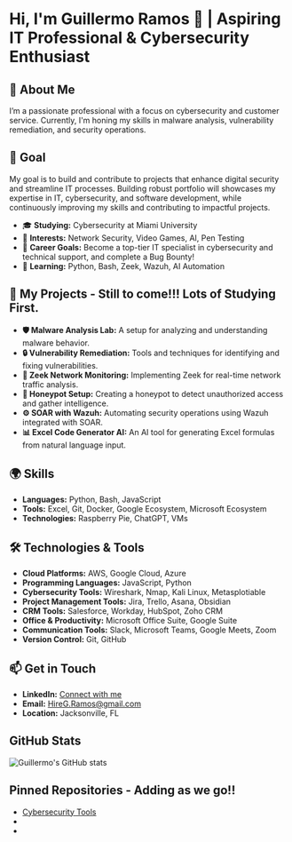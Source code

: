 # Hi, I'm Guillermo Ramos 👋 | Aspiring IT Professional & Cybersecurity Enthusiast

## 👋 About Me
I’m a passionate professional with a focus on cybersecurity and customer service. Currently, I'm honing my skills in malware analysis, vulnerability remediation, and security operations.

## 🎯 Goal
My goal is to build and contribute to projects that enhance digital security and streamline IT processes. Building robust portfolio will showcases my expertise in IT, cybersecurity, and software development, while continuously improving my skills and contributing to impactful projects.

- 🎓 **Studying:** Cybersecurity at Miami University
- 🌟 **Interests:** Network Security, Video Games, AI, Pen Testing
- 💼 **Career Goals:** Become a top-tier IT specialist in cybersecurity and technical support, and complete a Bug Bounty!
- 🔧 **Learning:** Python, Bash, Zeek, Wazuh, AI Automation

## 🚀 My Projects - Still to come!!! Lots of Studying First.
- **🛡️ Malware Analysis Lab:** A setup for analyzing and understanding malware behavior.
- **🔒 Vulnerability Remediation:** Tools and techniques for identifying and fixing vulnerabilities.
- **📡 Zeek Network Monitoring:** Implementing Zeek for real-time network traffic analysis.
- **🐝 Honeypot Setup:** Creating a honeypot to detect unauthorized access and gather intelligence.
- **⚙️ SOAR with Wazuh:** Automating security operations using Wazuh integrated with SOAR.
- **📊 Excel Code Generator AI:** An AI tool for generating Excel formulas from natural language input.

## 🌍 Skills
- **Languages:** Python, Bash, JavaScript
- **Tools:** Excel, Git, Docker, Google Ecosystem, Microsoft Ecosystem
- **Technologies:** Raspberry Pie, ChatGPT, VMs

## 🛠️ Technologies & Tools
- **Cloud Platforms:** AWS, Google Cloud, Azure
- **Programming Languages:** JavaScript, Python
- **Cybersecurity Tools:** Wireshark, Nmap, Kali Linux, Metasplotiable
- **Project Management Tools:** Jira, Trello, Asana, Obsidian
- **CRM Tools:** Salesforce, Workday, HubSpot, Zoho CRM
- **Office & Productivity:** Microsoft Office Suite, Google Suite
- **Communication Tools:** Slack, Microsoft Teams, Google Meets, Zoom
- **Version Control:** Git, GitHub

## 📫 Get in Touch
- **LinkedIn:** [Connect with me](https://www.linkedin.com/in/georam/)
- **Email:** HireG.Ramos@gmail.com
- **Location:** Jacksonville, FL

## GitHub Stats
![Guillermo's GitHub stats](https://github-readme-stats.vercel.app/api?username=DarkArtKnight&show_icons=true&theme=radical)

## Pinned Repositories - Adding as we go!!
- [Cybersecurity Tools](https://github.com/DarkArtKnight/cybersecurity-tools-by-geo)
- 
- 
